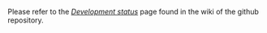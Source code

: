 Please refer to the [_Development status_](https://github.com/boostup/react-semantic-ui-kit/wiki/Development-status) page found in the wiki of the github repository.